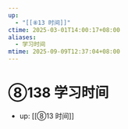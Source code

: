 ```yaml
---
up:
  - "[[⑧13 时间]]"
ctime: 2025-03-01T14:00:17+08:00
aliases:
  - 学习时间
mtime: 2025-09-09T12:37:04+08:00
---
```


# ⑧138 学习时间

- up: [[⑧13 时间]]
